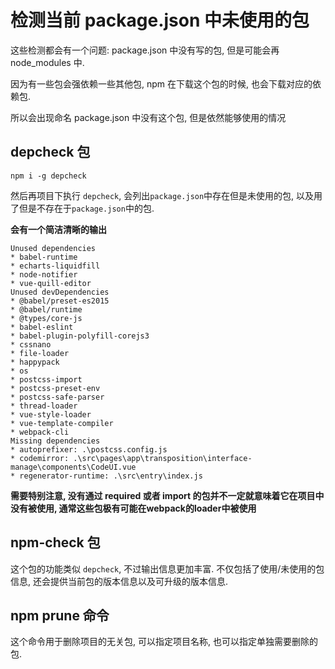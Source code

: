 # 检测当前 package.json 中未使用的包

这些检测都会有一个问题: package.json 中没有写的包, 但是可能会再 node_modules 中.

因为有一些包会强依赖一些其他包, npm 在下载这个包的时候, 也会下载对应的依赖包.

所以会出现命名 package.json 中没有这个包, 但是依然能够使用的情况

## depcheck 包

```shell
npm i -g depcheck
```

然后再项目下执行 `depcheck`, 会列出`package.json`中存在但是未使用的包, 以及用了但是不存在于`package.json`中的包.

**会有一个简洁清晰的输出**

```shell
Unused dependencies
* babel-runtime
* echarts-liquidfill
* node-notifier
* vue-quill-editor
Unused devDependencies
* @babel/preset-es2015
* @babel/runtime
* @types/core-js
* babel-eslint
* babel-plugin-polyfill-corejs3
* cssnano
* file-loader
* happypack
* os
* postcss-import
* postcss-preset-env
* postcss-safe-parser
* thread-loader
* vue-style-loader
* vue-template-compiler
* webpack-cli
Missing dependencies
* autoprefixer: .\postcss.config.js
* codemirror: .\src\pages\app\transposition\interface-manage\components\CodeUI.vue
* regenerator-runtime: .\src\entry\index.js
```

**需要特别注意, 没有通过 required 或者 import 的包并不一定就意味着它在项目中没有被使用, 通常这些包极有可能在webpack的loader中被使用**

## npm-check 包

这个包的功能类似 `depcheck`, 不过输出信息更加丰富. 不仅包括了使用/未使用的包信息, 还会提供当前包的版本信息以及可升级的版本信息.

## npm prune 命令

这个命令用于删除项目的无关包, 可以指定项目名称, 也可以指定单独需要删除的包.
